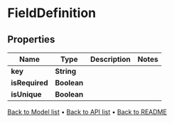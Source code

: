 

# FieldDefinition


## Properties

| Name | Type | Description | Notes |
|------------ | ------------- | ------------- | -------------|
|**key** | **String** |  |  |
|**isRequired** | **Boolean** |  |  |
|**isUnique** | **Boolean** |  |  |



[Back to Model list](../README.md#documentation-for-models) &#8226; [Back to API list](../README.md#documentation-for-api-endpoints) &#8226; [Back to README](../README.md)


